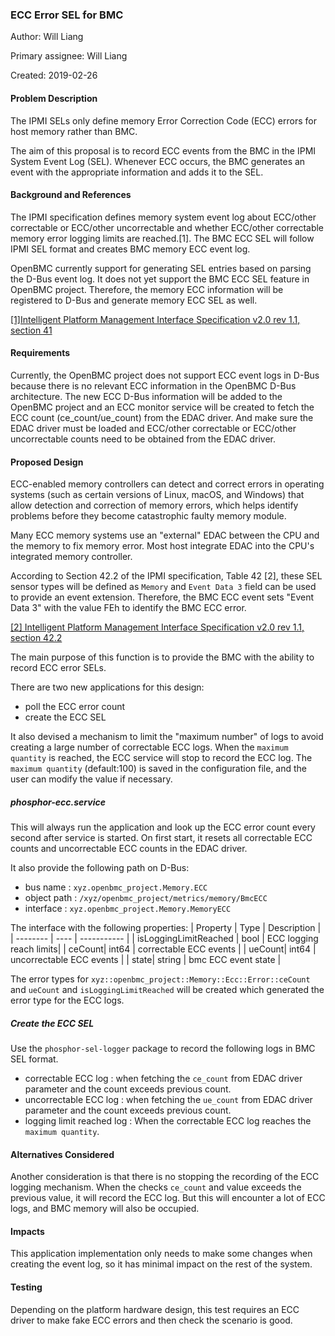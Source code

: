 ### ECC Error SEL for BMC

Author: Will Liang

Primary assignee: Will Liang

Created: 2019-02-26

#### Problem Description

The IPMI SELs only define memory Error Correction Code (ECC) errors for host
memory rather than BMC.

The aim of this proposal is to record ECC events from the BMC in the IPMI System
Event Log (SEL). Whenever ECC occurs, the BMC generates an event with the
appropriate information and adds it to the SEL.

#### Background and References

The IPMI specification defines memory system event log about ECC/other
correctable or ECC/other uncorrectable and whether ECC/other correctable memory
error logging limits are reached.[1]. The BMC ECC SEL will follow IPMI SEL
format and creates BMC memory ECC event log.

OpenBMC currently support for generating SEL entries based on parsing the D-Bus
event log. It does not yet support the BMC ECC SEL feature in OpenBMC project.
Therefore, the memory ECC information will be registered to D-Bus and generate
memory ECC SEL as well.

[[1]Intelligent Platform Management Interface Specification v2.0 rev 1.1, section 41](https://www.intel.com/content/www/us/en/servers/ipmi/ipmi-second-gen-interface-spec-v2-rev1-1.html)

#### Requirements

Currently, the OpenBMC project does not support ECC event logs in D-Bus because
there is no relevant ECC information in the OpenBMC D-Bus architecture.
The new ECC D-Bus information will be added to the OpenBMC project and an ECC
monitor service will be created to fetch the ECC count (ce_count/ue_count) from
the EDAC driver. And make sure the EDAC driver must be loaded and ECC/other
correctable or ECC/other uncorrectable counts need to be obtained from the EDAC
driver.

#### Proposed Design

ECC-enabled memory controllers can detect and correct errors in operating
systems (such as certain versions of Linux, macOS, and Windows) that allow
detection and correction of memory errors, which helps identify problems before
they become catastrophic faulty memory module.

Many ECC memory systems use an "external" EDAC between the CPU and the memory
to fix memory error. Most host integrate EDAC into the CPU's integrated memory
controller.

According to Section 42.2 of the IPMI specification, Table 42 [2], these SEL
sensor types will be defined as `Memory` and `Event Data 3` field can be used to
provide an event extension. Therefore, the BMC ECC event sets "Event Data 3"
with the value FEh to identify the BMC ECC error.

[[2] Intelligent Platform Management Interface Specification v2.0 rev 1.1, section 42.2](https://www.intel.com/content/www/us/en/servers/ipmi/ipmi-second-gen-interface-spec-v2-rev1-1.html)

The main purpose of this function is to provide the BMC with the ability to
record ECC error SELs.

There are two new applications for this design:

- poll the ECC error count
- create the ECC SEL

It also devised a mechanism to limit the "maximum number" of logs to avoid
creating a large number of correctable ECC logs. When the `maximum quantity` is
reached, the ECC service will stop to record the ECC log. The `maximum quantity`
(default:100) is saved in the configuration file, and the user can modify the
value if necessary.

##### phosphor-ecc.service

This will always run the application and look up the ECC error count every
second after service is started. On first start, it resets all correctable ECC
counts and uncorrectable ECC counts in the EDAC driver.

It also provide the following path on D-Bus:

- bus name    : `xyz.openbmc_project.Memory.ECC`
- object path : `/xyz/openbmc_project/metrics/memory/BmcECC`
- interface   : `xyz.openbmc_project.Memory.MemoryECC`

The interface with the following properties:
| Property | Type | Description |
| -------- | ---- | ----------- |
| isLoggingLimitReached | bool | ECC logging reach limits|
| ceCount| int64 | correctable ECC events |
| ueCount| int64 | uncorrectable ECC events |
| state| string | bmc ECC event state |

The error types for `xyz::openbmc_project::Memory::Ecc::Error::ceCount` and
`ueCount` and `isLoggingLimitReached` will be created which generated the error
type for the ECC logs.

##### Create the ECC SEL

Use the `phosphor-sel-logger` package to record the following logs in BMC SEL
format.

- correctable ECC log : when fetching the `ce_count` from EDAC driver parameter
  and the count exceeds previous count.
- uncorrectable ECC log : when fetching the `ue_count` from EDAC driver parameter
  and the count exceeds previous count.
- logging limit reached log : When the correctable ECC log reaches the
  `maximum quantity`.

#### Alternatives Considered

Another consideration is that there is no stopping the recording of the ECC
logging mechanism.
When the checks `ce_count` and value exceeds the previous value, it will record
the ECC log. But this will encounter a lot of ECC logs, and BMC memory will
also be occupied.

#### Impacts

This application implementation only needs to make some changes when
creating the event log, so it has minimal impact on the rest of the system.

#### Testing

Depending on the platform hardware design, this test requires an ECC
driver to make fake ECC errors and then check the scenario is good.